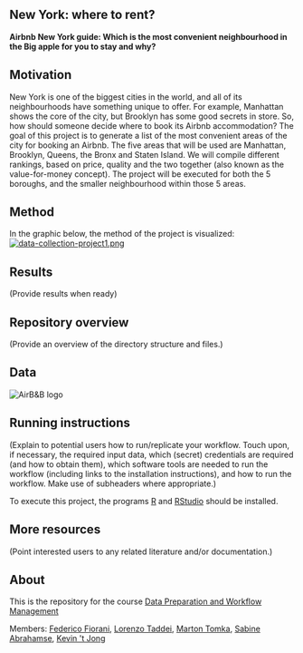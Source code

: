 
## New York: where to rent?
__Airbnb New York guide: Which is the most convenient neighbourhood in the Big apple for you to stay and why?__

## Motivation
New York is one of the biggest cities in the world, and all of its neighbourhoods have something unique to offer. For example, Manhattan shows the core of the city, but Brooklyn has some good secrets in store. So, how should someone decide where to book its Airbnb accommodation? The goal of this project is to generate a list of the most convenient areas of the city for booking an Airbnb. The five areas that will be used are Manhattan, Brooklyn, Queens, the Bronx and Staten Island. We will compile different rankings, based on price, quality and the two together (also known as the value-for-money concept). The project will be executed for both the 5 boroughs, and the smaller neighbourhood within those 5 areas.


## Method
In the graphic below, the method of the project is visualized: 
[![data-collection-project1.png](https://i.postimg.cc/NfX9Lzm0/data-collection-project1.png)](https://postimg.cc/pp2X6k0N)

## Results
(Provide results when ready)

## Repository overview
(Provide an overview of the directory structure and files.)

## Data
![AirB&B logo](https://upload.wikimedia.org/wikipedia/commons/thumb/6/69/Airbnb_Logo_B%C3%A9lo.svg/2560px-Airbnb_Logo_B%C3%A9lo.svg.png)

## Running instructions
(Explain to potential users how to run/replicate your workflow. Touch upon, if necessary, the required input data, which (secret) credentials are required (and how to obtain them), which software tools are needed to run the workflow (including links to the installation instructions), and how to run the workflow. Make use of subheaders where appropriate.)

To execute this project, the programs [R](https://cran.r-project.org/) and [RStudio](https://www.rstudio.com/products/rstudio/download/) should be installed. 

## More resources
(Point interested users to any related literature and/or documentation.)

## About
This is the repository for the course [Data Preparation and Workflow Management](https://dprep.hannesdatta.com/)

Members: [Federico Fiorani](https://github.com/FedericoFiorani), [Lorenzo Taddei](https://github.com/lorenzotaddei), [Marton Tomka](https://github.com/martontomka11), [Sabine Abrahamse](https://github.com/sabineabra), [Kevin 't Jong](https://github.com/kevintjong)



